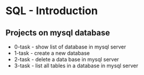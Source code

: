 # SQL - Introduction
## Projects on mysql database
  * 0-task - show list of database in mysql server
  * 1-task - create a new database
  * 2-task - delete a data base in mysql server
  * 3-task - list all tables in a database in mysql server
